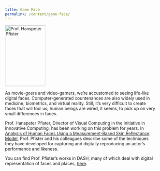 ```yaml
---
title: Game Face
permalink: /content/game-face/
---
```

<img src="{{site.baseurl}}/assets/img/Pfister.jpg" alt="Prof. Hanspeter Pfister" title="Prof. Hanspeter Pfister" width="133" height="200" class="floatleft">

As movie-goers and video-gamers, we’re accustomed to seeing life-like digital faces. Computer-generated countenances are also widely used in medicine, biometrics, and virtual reality. Still, it’s very difficult to create faces that will fool us; human beings are wired, it seems, to pick up on very small differences in faces.

Prof. Hanspeter Pfister, Director of Visual Computing in the Initiative in Innovative Computing, has been working on this problem for years. In [Analysis of Human Faces Using a Measurement-Based Skin Reflectance Model](http://nrs.harvard.edu/urn-3:HUL.InstRepos:4101997), Prof. Pfister and his colleagues describe some of the techniques they have developed for capturing and digitally reproducing an actor’s performance and likeness.

You can find Prof. Pfister’s works in DASH, many of which deal with digital representation of faces and places, [here](http://dash.harvard.edu/browse?type=harvardAuthor&authority=2060e9d052f3b69c96973292385496a3).
